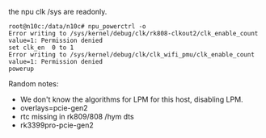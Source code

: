 the npu clk /sys are readonly.
```
root@n10c:/data/n10c# npu_powerctrl -o
Error writing to /sys/kernel/debug/clk/rk808-clkout2/clk_enable_count value=1: Permission denied
set clk_en  0 to 1
Error writing to /sys/kernel/debug/clk/clk_wifi_pmu/clk_enable_count value=1: Permission denied
powerup
```

Random notes:
- We don't know the algorithms for LPM for this host, disabling LPM.
- overlays=pcie-gen2
- rtc missing in rk809/808 /hym dts 
- rk3399pro-pcie-gen2
